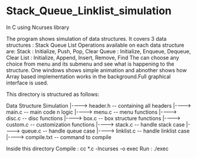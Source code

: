 # Stack_Queue_Linklist_simulation
In C using Ncurses library

The program shows simulation of data structures. It covers 3 data structures :
Stack
Queue
List
Operations available on each data structure are:
Stack : Initialize, Push, Pop, Clear
Queue : Initialize, Enqueue, Dequeue, Clear
List  : Initialize, Append, Insert, Remove, Find
The can choose any choice from menu and its submenu and see what is happening to the structure. One windows shows simple animation and abnother shows how Array based implementation works in the background.Full graphical interface is used.

This directory is structured as follows:

Data Structure Simulation
   |----> header.h         -- containing all headers 
   |----> main.c           -- main code n logic
   |----> menu.c           -- menu functions
   |----> disc.c           -- disc functions
   |----> box.c            -- box structure functions
   |----> custom.c         -- customization functions
   |----> stack.c          -- handle stack case
   |----> queue.c          -- handle queue case
   |----> linklist.c       -- handle linklist case
   |----> compile.txt      -- command to compile


Inside this directory
Compile : cc *.c -lncurses -o exec
Run     : ./exec
